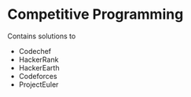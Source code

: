 # Competitive Programming

Contains solutions to 
- Codechef
- HackerRank
- HackerEarth
- Codeforces
- ProjectEuler
